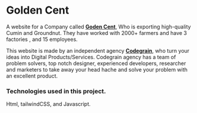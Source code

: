 # Golden Cent

A website for a Company called [**Goden Cent**](https://codegra.in), Who is exporting high-quality Cumin and Groundnut. They have worked with 2000+ farmers and have 3 factories , and 15 employees.

This website is made by an independent agency [**Codegrain**](https://codegra.in), who turn your ideas into Digital Products/Services. Codegrain agency has a team of problem solvers, top notch designer, experienced developers, researcher and marketers to take away your head hache and solve your problem with an excellent product.

### Technologies used in this project.

Html,
tailwindCSS,
and Javascript.
